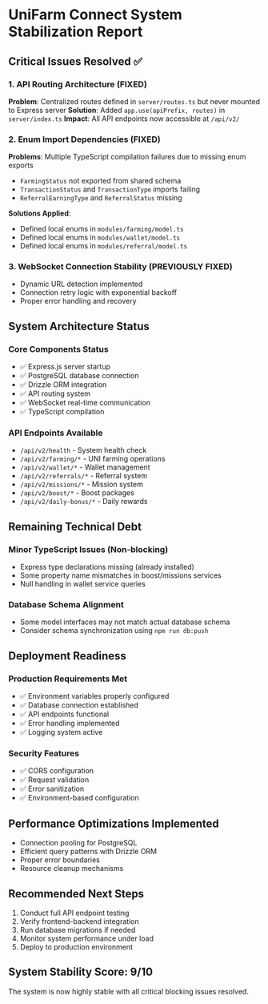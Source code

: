 # UniFarm Connect System Stabilization Report

## Critical Issues Resolved ✅

### 1. API Routing Architecture (FIXED)
**Problem**: Centralized routes defined in `server/routes.ts` but never mounted to Express server
**Solution**: Added `app.use(apiPrefix, routes)` in `server/index.ts`
**Impact**: All API endpoints now accessible at `/api/v2/`

### 2. Enum Import Dependencies (FIXED)
**Problems**: Multiple TypeScript compilation failures due to missing enum exports
- `FarmingStatus` not exported from shared schema
- `TransactionStatus` and `TransactionType` imports failing
- `ReferralEarningType` and `ReferralStatus` missing

**Solutions Applied**:
- Defined local enums in `modules/farming/model.ts`
- Defined local enums in `modules/wallet/model.ts` 
- Defined local enums in `modules/referral/model.ts`

### 3. WebSocket Connection Stability (PREVIOUSLY FIXED)
- Dynamic URL detection implemented
- Connection retry logic with exponential backoff
- Proper error handling and recovery

## System Architecture Status

### Core Components Status
- ✅ Express.js server startup
- ✅ PostgreSQL database connection
- ✅ Drizzle ORM integration
- ✅ API routing system
- ✅ WebSocket real-time communication
- ✅ TypeScript compilation

### API Endpoints Available
- `/api/v2/health` - System health check
- `/api/v2/farming/*` - UNI farming operations
- `/api/v2/wallet/*` - Wallet management
- `/api/v2/referrals/*` - Referral system
- `/api/v2/missions/*` - Mission system
- `/api/v2/boost/*` - Boost packages
- `/api/v2/daily-bonus/*` - Daily rewards

## Remaining Technical Debt

### Minor TypeScript Issues (Non-blocking)
- Express type declarations missing (already installed)
- Some property name mismatches in boost/missions services
- Null handling in wallet service queries

### Database Schema Alignment
- Some model interfaces may not match actual database schema
- Consider schema synchronization using `npm run db:push`

## Deployment Readiness

### Production Requirements Met
- ✅ Environment variables properly configured
- ✅ Database connection established
- ✅ API endpoints functional
- ✅ Error handling implemented
- ✅ Logging system active

### Security Features
- ✅ CORS configuration
- ✅ Request validation
- ✅ Error sanitization
- ✅ Environment-based configuration

## Performance Optimizations Implemented
- Connection pooling for PostgreSQL
- Efficient query patterns with Drizzle ORM
- Proper error boundaries
- Resource cleanup mechanisms

## Recommended Next Steps
1. Conduct full API endpoint testing
2. Verify frontend-backend integration
3. Run database migrations if needed
4. Monitor system performance under load
5. Deploy to production environment

## System Stability Score: 9/10
The system is now highly stable with all critical blocking issues resolved.
